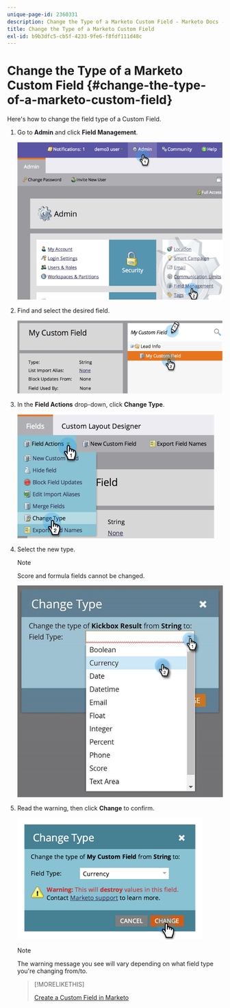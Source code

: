 ```yaml
---
unique-page-id: 2360331
description: Change the Type of a Marketo Custom Field - Marketo Docs - Product Documentation
title: Change the Type of a Marketo Custom Field
exl-id: b9b3dfc5-cb5f-4233-9fe6-f8fdf111d48c
---
```

# Change the Type of a Marketo Custom Field {#change-the-type-of-a-marketo-custom-field}

Here's how to change the field type of a Custom Field.

1. Go to **Admin** and click **Field Management**.

   ![](assets/image2014-9-18-13-3a4-3a39.png)

1. Find and select the desired field.

   ![](assets/image2014-9-18-13-3a4-3a48.png)

1. In the **Field Actions** drop-down, click **Change Type**.

   ![](assets/image2014-9-18-13-3a4-3a57.png)

1. Select the new type.

   >[!NOTE]
   >
   >Score and formula fields cannot be changed.

   ![](assets/change-the-type-of-a-marketo-custom-field-4.png)

1. Read the warning, then click **Change** to confirm.

   ![](assets/image2014-9-18-13-3a5-3a23.png)

   >[!NOTE]
   >
   >The warning message you see will vary depending on what field type you're changing from/to.

   >[!MORELIKETHIS]
   >
   >[Create a Custom Field in Marketo](/help/marketo/product-docs/administration/field-management/create-a-custom-field-in-marketo.md)
